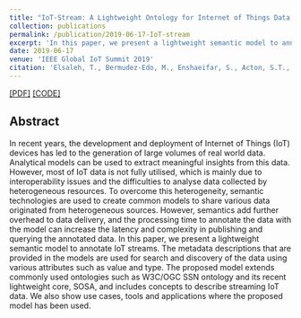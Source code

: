 ```yaml
---
title: "IoT-Stream: A Lightweight Ontology for Internet of Things Data Streams"
collection: publications
permalink: /publication/2019-06-17-IoT-stream
excerpt: 'In this paper, we present a lightweight semantic model to annotate IoT streams.'
date: 2019-06-17
venue: 'IEEE Global IoT Summit 2019'
citation: 'Elsaleh, T., Bermudez-Edo, M., Enshaeifar, S., Acton, S.T., Rezvani, R. and Barnaghi, P. (2019). &quot;IoT-stream: a Lightweight Ontology for Internet of Things Data Streams.&quot; <i>2019 Global IoT Summit (GIoTS)</i>. (pp. 1-6) IEEE.'
---
```


[[PDF]](https://epubs.surrey.ac.uk/851830/1/IoT-Stream.pdf) [[CODE]](http://iot.ee.surrey.ac.uk/iot-crawler/ontology/iot-stream/)

## Abstract
In recent years, the development and deployment of Internet of Things (IoT) devices has led to the generation of large volumes of real world data. Analytical models can be used to extract meaningful insights from this data. However, most of IoT data is not fully utilised, which is mainly due to interoperability issues and the difficulties to analyse data collected by heterogeneous resources. To overcome this heterogeneity, semantic technologies are used to create common models to share various data originated from heterogeneous sources. However, semantics add further overhead to data delivery, and the processing time to annotate the data with the model can increase the latency and complexity in publishing and querying the annotated data. In this paper, we present a lightweight semantic model to annotate IoT streams. The metadata descriptions that are provided in the models are used for search and discovery of the data using various attributes such as value and type. The proposed model extends commonly used ontologies such as W3C/OGC SSN ontology and its recent lightweight core, SOSA, and includes concepts to describe streaming IoT data. We also show use cases, tools and applications where the proposed model has been used.